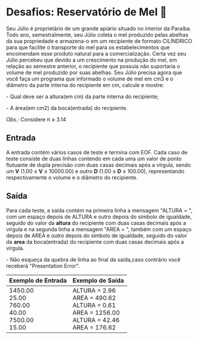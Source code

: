 # Desafios: Reservatório de Mel :honey_pot:

Seu Júlio é proprietário de um grande apiário situado no interior da Paraíba. Todo ano, semestralmente, seu Júlio coleta o mel produzido pelas abelhas da sua propriedade e armazena-o em um recipiente de formato CILÍNDRICO para que facilite o transporte do mel para os estabelecimentos que encomendam esse produto natural para a comercialização.
Certa vez seu Júlio percebeu que devido a um crescimento na produção do mel, em relação ao semestre anterior, o recipiente que possuia não suportaria o volume de mel produzido por suas abelhas. Seu Júlio precisa agora que você faça um programa que informado o volume de mel em cm3 e o diâmetro da parte interna do recipiente em cm, calcule e mostre:

\- Qual deve ser a altura(em cm) da parte interna do recipiente;

\- A área(em cm2) da boca(entrada) do recipiente.

*Obs.:* Considere π **=** 3.14

## Entrada

A entrada contém vários casos de teste e termina com EOF. Cada caso de teste consiste de duas linhas contendo em cada uma um valor de ponto flutuante de dupla precisão com duas casas decimais após a vírgula, sendo um **V** (1.00 ≤ **V** ≤ 10000.00) e outro **D** (1.00 ≤ **D** ≤ 100.00), representando respectivamente o volume e o diâmetro do recipiente.

## Saída

Para cada teste, a saída contém na primeira linha a mensagem "ALTURA = ", com um espaço depois de ALTURA e outro depois do símbolo de igualdade, seguido do valor da **altura** do recipiente com duas casas decimais após a vírgula e na segunda linha a mensagem "AREA = ", também com um espaço depois de AREA e outro depois do símbolo de igualdade, seguido do valor da **area** da boca(entrada) do recipiente com duas casas decimais após a vírgula.

\- Não esqueça da quebra de linha ao final da saída,caso contrário você receberá "Presentation Error".

 

| Exemplo de Entrada                                           | Exemplo de Saída                                             |
| ------------------------------------------------------------ | ------------------------------------------------------------ |
| 1450.00<br /> 25.00 <br />760.00 <br />40.00 <br />7500.00 <br />15.00 | ALTURA = 2.96 <br />AREA = 490.62 <br />ALTURA = 0.61 <br />AREA = 1256.00 <br />ALTURA = 42.46 <br />AREA = 176.62 |